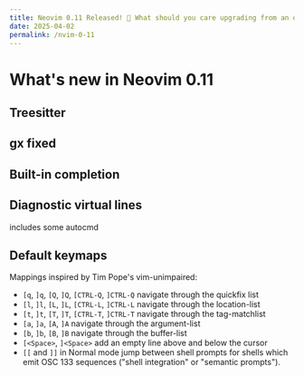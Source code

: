 ```yaml
---
title: Neovim 0.11 Released! 🎉 What should you care upgrading from an old version?
date: 2025-04-02
permalink: /nvim-0-11
---
```


# What's new in Neovim 0.11

## Treesitter

## gx fixed

## Built-in completion

## Diagnostic virtual lines

includes some autocmd

## Default keymaps

Mappings inspired by Tim Pope's vim-unimpaired:

- `[q`, `]q`, `[Q`, `]Q`, `[CTRL-Q`, `]CTRL-Q` navigate through the quickfix list
- `[l`, `]l`, `[L`, `]L`, `[CTRL-L`, `]CTRL-L` navigate through the location-list
- `[t`, `]t`, `[T`, `]T`, `[CTRL-T`, `]CTRL-T` navigate through the tag-matchlist
- `[a`, `]a`, `[A`, `]A` navigate through the argument-list
- `[b`, `]b`, `[B`, `]B` navigate through the buffer-list
- `[<Space>`, `]<Space>` add an empty line above and below the cursor
- `[[` and `]]` in Normal mode jump between shell prompts for shells which emit OSC 133 sequences ("shell integration" or "semantic prompts").
